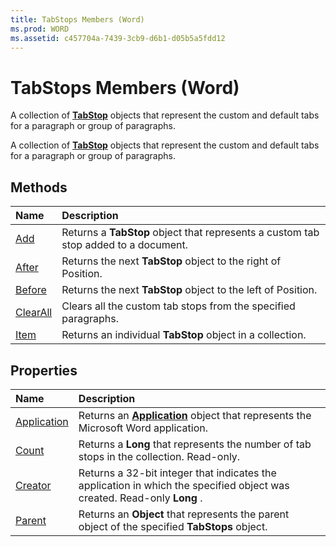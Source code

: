 ```yaml
---
title: TabStops Members (Word)
ms.prod: WORD
ms.assetid: c457704a-7439-3cb9-d6b1-d05b5a5fdd12
---
```



# TabStops Members (Word)
A collection of  **[TabStop](tabstop-object-word.md)** objects that represent the custom and default tabs for a paragraph or group of paragraphs.

A collection of  **[TabStop](tabstop-object-word.md)** objects that represent the custom and default tabs for a paragraph or group of paragraphs.


## Methods



|**Name**|**Description**|
|:-----|:-----|
|[Add](tabstops-add-method-word.md)|Returns a  **TabStop** object that represents a custom tab stop added to a document.|
|[After](tabstops-after-method-word.md)|Returns the next  **TabStop** object to the right of Position.|
|[Before](tabstops-before-method-word.md)|Returns the next  **TabStop** object to the left of Position.|
|[ClearAll](tabstops-clearall-method-word.md)|Clears all the custom tab stops from the specified paragraphs.|
|[Item](tabstops-item-method-word.md)|Returns an individual  **TabStop** object in a collection.|

## Properties



|**Name**|**Description**|
|:-----|:-----|
|[Application](tabstops-application-property-word.md)|Returns an  **[Application](application-object-word.md)** object that represents the Microsoft Word application.|
|[Count](tabstops-count-property-word.md)|Returns a  **Long** that represents the number of tab stops in the collection. Read-only.|
|[Creator](tabstops-creator-property-word.md)|Returns a 32-bit integer that indicates the application in which the specified object was created. Read-only  **Long** .|
|[Parent](tabstops-parent-property-word.md)|Returns an  **Object** that represents the parent object of the specified **TabStops** object.|

